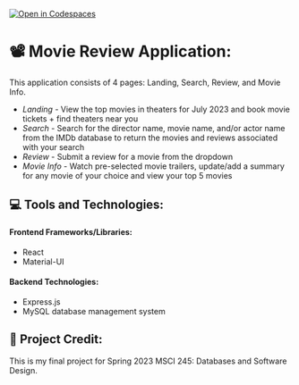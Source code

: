 
[![Open in Codespaces](https://classroom.github.com/assets/launch-codespace-7f7980b617ed060a017424585567c406b6ee15c891e84e1186181d67ecf80aa0.svg)](https://classroom.github.com/open-in-codespaces?assignment_repo_id=11480678)

# 📽️ Movie Review Application:
This application consists of 4 pages: Landing, Search, Review, and Movie Info. 
* *Landing* - View the top movies in theaters for July 2023 and book movie tickets + find theaters near you
* *Search* - Search for the director name, movie name, and/or actor name from the IMDb database to return the movies and reviews associated with your search
* *Review* - Submit a review for a movie from the dropdown
* *Movie Info* - Watch pre-selected movie trailers, update/add a summary for any movie of your choice and view your top 5 movies

## 💻 Tools and Technologies:
#### **Frontend Frameworks/Libraries:**

* React
* Material-UI

#### **Backend Technologies:**
* Express.js
* MySQL database management system

## 📝 Project Credit:
This is my final project for Spring 2023 MSCI 245: Databases and Software Design. 








